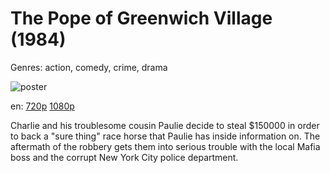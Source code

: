 # The Pope of Greenwich Village (1984)

Genres: action, comedy, crime, drama

![poster](http://image.tmdb.org/t/p/w500/k0RJkaPPerN0LZtQKIvxWQgakAF.jpg)

en:
  [720p](magnet:?xt=urn:btih:659ad58da790c9afd743ebd61b78ebc09d5ff1d1&dn=The+Pope+of+Greenwich+Village+%281984%29+720p+BrRip+x264+-+YIFY&tr=udp%3A%2F%2Ftracker.openbittorrent.com%3A80%2Fannounce&tr=udp%3A%2F%2Fglotorrents.pw%3A6969%2Fannounce&tr=udp%3A%2F%2Ftracker.openbittorrent.com%3A80%2Fannounce&tr=udp%3A%2F%2Ftracker.opentrackr.org%3A1337%2Fannounce&tr=udp%3A%2F%2Fzer0day.to%3A1337%2Fannounce&tr=udp%3A%2F%2Ftracker.coppersurfer.tk%3A6969%2Fannounce)
  [1080p](magnet:?xt=urn:btih:01786DA7A912CFB426F74D3A65C99A168FA493C7&tr=udp://glotorrents.pw:6969/announce&tr=udp://tracker.opentrackr.org:1337/announce&tr=udp://torrent.gresille.org:80/announce&tr=udp://tracker.openbittorrent.com:80&tr=udp://tracker.coppersurfer.tk:6969&tr=udp://tracker.leechers-paradise.org:6969&tr=udp://p4p.arenabg.ch:1337&tr=udp://tracker.internetwarriors.net:1337)
  


Charlie and his troublesome cousin Paulie decide to steal $150000 in order to back a "sure thing" race horse that Paulie has inside information on. The aftermath of the robbery gets them into serious trouble with the local Mafia boss and the corrupt New York City police department.